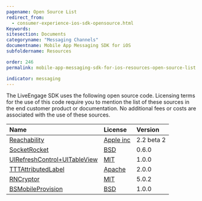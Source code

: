 ```yaml
---
pagename: Open Source List
redirect_from:
  - consumer-experience-ios-sdk-opensource.html
Keywords:
sitesection: Documents
categoryname: "Messaging Channels"
documentname: Mobile App Messaging SDK for iOS
subfoldername: Resources

order: 246
permalink: mobile-app-messaging-sdk-for-ios-resources-open-source-list.html

indicator: messaging
---
```



The LiveEngage SDK uses the following open source code.  Licensing terms for the use of this code require you to mention the list of these sources in the end customer product or documentation. No additional fees or costs are associated with the use of these sources.


| Name | License | Version |
| :--- | :--- | :--- |
| [Reachability](https://developer.apple.com/library/ios/samplecode/Reachability/Introduction/Intro.html#//apple_ref/doc/uid/DTS40007324-Intro-DontLinkElementID_2) | [Apple inc](https://developer.apple.com/library/ios/samplecode/Reachability/Listings/LICENSE_txt.html#//apple_ref/doc/uid/DTS40007324-LICENSE_txt-DontLinkElementID_3) | 2.2 beta 2 |
| [SocketRocket](https://github.com/facebook/SocketRocket) | [BSD](https://github.com/facebook/SocketRocket/blob/master/LICENSE)	| 0.6.0 |
|  [UIRefreshControl+UITableView](https://github.com/danielgindi/UIRefreshControl-UITableView) | [MIT](https://github.com/danielgindi/UIRefreshControl-UITableView/blob/master/LICENSE) | 1.0.0 |
| [TTTAttributedLabel](https://github.com/irccloud/ios/tree/master/TTTAttributedLabel) |  [Apache](https://github.com/irccloud/ios/blob/master/LICENSE.txt) | 2.0.0 |
| [RNCryptor](https://github.com/RNCryptor/RNCryptor) |  [MIT](https://github.com/RNCryptor/RNCryptor/blob/master/LICENSE) | 5.0.2 |
| [BSMobileProvision](https://github.com/amazon-archives/BSMobileProvision) | [BSD](https://github.com/amazon-archives/BSMobileProvision/blob/master/LICENSE) | 1.0.0 |
